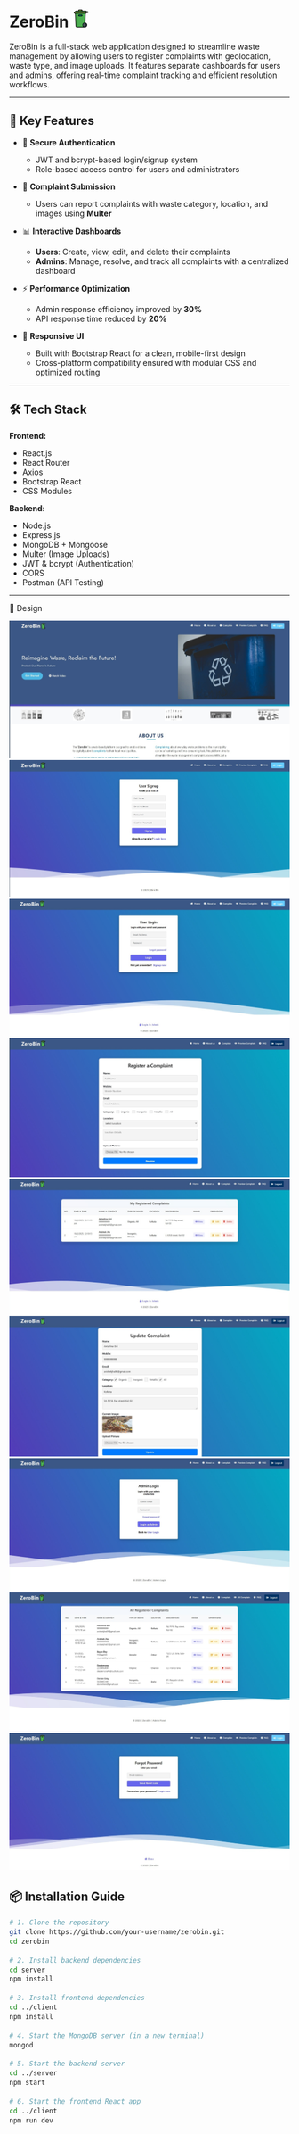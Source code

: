 # ZeroBin <img src="/frontend/src/assets/trash-bin.png" width="32" height="32">
ZeroBin is a full-stack web application designed to streamline waste management by allowing users to register complaints with geolocation, waste type, and image uploads. It features separate dashboards for users and admins, offering real-time complaint tracking and efficient resolution workflows.

---

## 🚀 Key Features

- 🔐 **Secure Authentication**
  - JWT and bcrypt-based login/signup system
  - Role-based access control for users and administrators

- 📝 **Complaint Submission**
  - Users can report complaints with waste category, location, and images using **Multer**

- 📊 **Interactive Dashboards**
  - **Users**: Create, view, edit, and delete their complaints
  - **Admins**: Manage, resolve, and track all complaints with a centralized dashboard

- ⚡ **Performance Optimization**
  - Admin response efficiency improved by **30%**
  - API response time reduced by **20%**

- 📱 **Responsive UI**
  - Built with Bootstrap React for a clean, mobile-first design
  - Cross-platform compatibility ensured with modular CSS and optimized routing

---

## 🛠️ Tech Stack

**Frontend:**
- React.js
- React Router
- Axios
- Bootstrap React
- CSS Modules

**Backend:**
- Node.js
- Express.js
- MongoDB + Mongoose
- Multer (Image Uploads)
- JWT & bcrypt (Authentication)
- CORS
- Postman (API Testing)

---


🌆 Design

<a href="#" target="_blank"><img src="/frontend/src/assets/screenshots/1_HomePage.jpg" style="max-width: 100%;"></a>
<a href="#" target="_blank"><img src="/frontend/src/assets/screenshots/2_SignUp.jpg" style="max-width: 100%;"></a>
<a href="#" target="_blank"><img src="/frontend/src/assets/screenshots/3_UserLogin.jpg" style="max-width: 100%;"></a>
<a href="#" target="_blank"><img src="/frontend/src/assets/screenshots/4_ComplainRegister.jpg" style="max-width: 100%;"></a>
<a href="#" target="_blank"><img src="/frontend/src/assets/screenshots/5_PreviewComplain.jpg" style="max-width: 100%;"></a>
<a href="#" target="_blank"><img src="/frontend/src/assets/screenshots/6_UpdateComplain.jpg" style="max-width: 100%;"></a>
<a href="#" target="_blank"><img src="/frontend/src/assets/screenshots/7_AdminLogin.jpg" style="max-width: 100%;"></a>
<a href="#" target="_blank"><img src="/frontend/src/assets/screenshots/8_AllComplains.jpg" style="max-width: 100%;"></a>
<a href="#" target="_blank"><img src="/frontend/src/assets/screenshots/9_forgotpassword.jpeg" style="max-width: 100%;"></a>


## 📦 Installation Guide

```bash
# 1. Clone the repository
git clone https://github.com/your-username/zerobin.git
cd zerobin

# 2. Install backend dependencies
cd server
npm install

# 3. Install frontend dependencies
cd ../client
npm install

# 4. Start the MongoDB server (in a new terminal)
mongod

# 5. Start the backend server
cd ../server
npm start

# 6. Start the frontend React app
cd ../client
npm run dev
